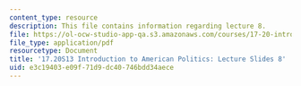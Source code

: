 ```yaml
---
content_type: resource
description: This file contains information regarding lecture 8.
file: https://ol-ocw-studio-app-qa.s3.amazonaws.com/courses/17-20-introduction-to-american-politics-spring-2013/e3c19403e09f71d9dc40746bdd34aece_MIT17_20S13_Lecture8.pdf
file_type: application/pdf
resourcetype: Document
title: '17.20S13 Introduction to American Politics: Lecture Slides 8'
uid: e3c19403-e09f-71d9-dc40-746bdd34aece
---
```

